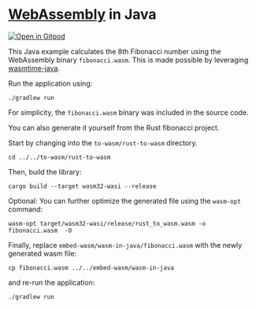 # [WebAssembly](https://webassembly.org/) in Java

[![Open in Gitpod](https://gitpod.io/button/open-in-gitpod.svg)](https://gitpod.io/#https://github.com/eleftherias/wasm-examples)


This Java example calculates the 8th Fibonacci number using the WebAssembly binary `fibonacci.wasm`.
This is made possible by leveraging [wasmtime-java](https://github.com/kawamuray/wasmtime-java).

Run the application using:
```
./gradlew run
```

For simplicity, the `fibonacci.wasm` binary was included in the source code. 

You can also generate it yourself from the Rust fibonacci project.

Start by changing into the `to-wasm/rust-to-wasm` directory.
```
cd ../../to-wasm/rust-to-wasm
```

Then, build the library:
```
cargo build --target wasm32-wasi --release
```

Optional: You can further optimize the generated file using the `wasm-opt` command:
```
wasm-opt target/wasm32-wasi/release/rust_to_wasm.wasm -o fibonacci.wasm  -O
```

Finally, replace `embed-wasm/wasm-in-java/fibonacci.wasm` with the newly generated wasm file:
```
cp fibonacci.wasm ../../embed-wasm/wasm-in-java
```
 and re-run the application:
```
./gradlew run
```